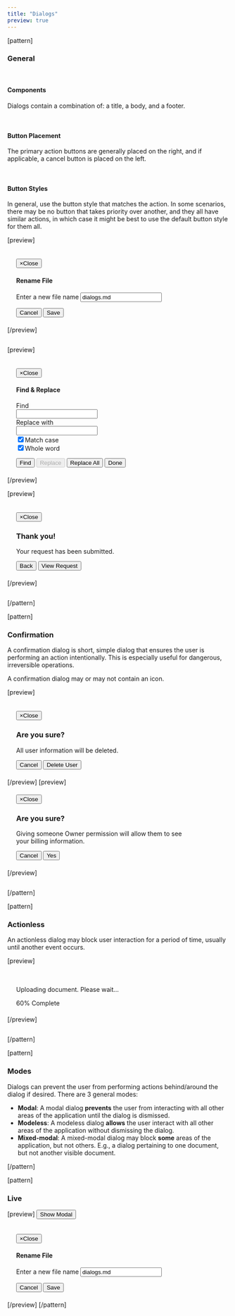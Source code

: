 ```yaml
---
title: "Dialogs"
preview: true
---
```


[pattern]
### General

&nbsp;

#### Components
Dialogs contain a combination of: a title, a body, and a footer. 

&nbsp;

#### Button Placement
The primary action buttons are generally placed on the right, and if applicable, a cancel button is placed on the left. 

&nbsp;

#### Button Styles
In general, use the button style that matches the action. In some scenarios, there may be no button that takes priority over another, and they all have similar actions, in which case it might be best to use the default button style for them all.

[preview]
<div class="modal fade in" style="display: block; position: relative; z-index: inherit;">
  <div class="modal-dialog" style="width: 400px; max-width: 100%; padding: 20px;">
    <div class="modal-content">
      <div class="modal-header">
        <button type="button" class="close" data-dismiss="modal"><span aria-hidden="true">&times;</span><span class="sr-only">Close</span></button>
        <h4 class="modal-title">Rename File</h4>
      </div>
      <div class="modal-body">
          <form role="form" class="">
            <div class="form-group">
                <label for="tb12" class="control-label">Enter a new file name</label>
                <input type="text" class="form-control" id="tb12" value="dialogs.md">
            </div>
        </form>
      </div>
      <div class="modal-footer">
        <button type="button" class="pull-left btn btn-default" data-dismiss="modal">Cancel</button>
        <button type="button" class="btn btn-primary">Save</button>
      </div>
    </div>
  </div>
</div>
[/preview]

```html

```

[preview]
<div class="modal fade in" style="display: block; position: relative; z-index: inherit;">
  <div class="modal-dialog" style="width: 600px; max-width: 100%; padding: 20px;">
    <div class="modal-content">
      <div class="modal-header">
        <button type="button" class="close" data-dismiss="modal"><span aria-hidden="true">&times;</span><span class="sr-only">Close</span></button>
        <h4 class="modal-title">Find & Replace</h4>
      </div>
      <div class="modal-body">
          <form role="form" class="form-horizontal">
            <div class="form-group">
                <label for="tb14" class="col-sm-4 control-label">Find</label>
                <div class="col-sm-8">
                    <input type="text" class="form-control" id="tb14">
                </div>
            </div>
            <div class="form-group">
                <label for="tb13" class="col-sm-4 control-label">Replace with</label>
                <div class="col-sm-8">
                    <input type="text" class="form-control" id="tb13">
                </div>
            </div>
            <div class="form-group">
                <div class="col-sm-offset-4 col-sm-8">
                    <div class="checkbox">
                        <label><input type="checkbox" name="optionsCheckboxes" id="optionsCheckboxes1" value="option1" checked>Match case</label>
                    </div>
                    <div class="checkbox">
                        <label><input type="checkbox" name="optionsCheckboxes" id="optionsCheckboxes2" value="option2" checked>Whole word</label>
                    </div>
                </div>
            </div>
        </form>
      </div>
      <div class="modal-footer">
        <button type="button" class="btn btn-default" data-dismiss="modal">Find</button>
        <button type="button" class="btn btn-default" data-dismiss="modal" disabled>Replace</button>
        <button type="button" class="btn btn-default" data-dismiss="modal">Replace All</button>
        <button type="button" class="btn btn-default" data-dismiss="modal">Done</button>
      </div>
    </div>
  </div>
</div>
[/preview]

[preview]
<div class="modal fade in" style="display: block; position: relative; z-index: inherit;">
  <div class="modal-dialog" style="width: 400px; max-width: 100%; padding: 20px;">
    <div class="modal-content">
      <div class="modal-body">
        <button type="button" class="close" data-dismiss="modal"><span aria-hidden="true">&times;</span><span class="sr-only">Close</span></button>
        <h3 class="text-success">Thank you!</h3>
        <p>Your request has been submitted.</p>
      </div>
      <div class="modal-footer">
        <button type="button" class="pull-left btn btn-default">Back</button>
        <button type="button" class="btn btn-success">View Request</button>
      </div>
    </div>
  </div>
</div>
[/preview]

```html

```
[/pattern]

[pattern]
### Confirmation

A confirmation dialog is short, simple dialog that ensures the user is performing an action intentionally. This is especially useful for dangerous, irreversible operations.

A confirmation dialog may or may not contain an icon.

[preview]
<div class="modal fade in" style="display: block; position: relative; z-index: inherit;">
  <div class="modal-dialog" style="width: 400px; max-width: 100%; padding: 20px;">
    <div class="modal-content">
      <div class="modal-body">
        <button type="button" class="close" data-dismiss="modal"><span aria-hidden="true">&times;</span><span class="sr-only">Close</span></button>
        <h3 class="text-danger">Are you sure?</h3>
        <p>All user information will be deleted.</p>
      </div>
      <div class="modal-footer">
        <button type="button" class="pull-left btn btn-default" data-dismiss="modal">Cancel</button>
        <button type="button" class="btn btn-danger">Delete User</button>
      </div>
    </div>
  </div>
</div>
[/preview]
[preview]
<div class="modal fade in" style="display: block; position: relative; z-index: inherit;">
  <div class="modal-dialog" style="width: 400px; max-width: 100%; padding: 20px;">
    <div class="modal-content">
      <div class="modal-body">
        <button type="button" class="close" data-dismiss="modal"><span aria-hidden="true">&times;</span><span class="sr-only">Close</span></button>
        <h3 class="text-warning">Are you sure?</h3>
        <p>Giving someone Owner permission will allow them to see your billing information.</p>
      </div>
      <div class="modal-footer">
        <button type="button" class="pull-left btn btn-default">Cancel</button>
        <button type="button" class="btn btn-warning">Yes</button>
      </div>
    </div>
  </div>
</div>
[/preview]

```html

```

[/pattern]

[pattern]
### Actionless

An actionless dialog may block user interaction for a period of time, usually until another event occurs.

[preview]
<div class="modal fade in" style="display: block; position: relative; z-index: inherit;">
  <div class="modal-dialog" style="width: 400px; max-width: 100%; padding: 20px;">
    <div class="modal-content modal-center">
      <div class="modal-body">
          <p>Uploading document. Please wait...</p>
        <div class="progress" style="margin-bottom: 0;">
          <div class="progress-bar progress-bar-striped" role="progressbar" aria-valuenow="60" aria-valuemin="0" aria-valuemax="100" style="width: 60%;">
            <span class="sr-only">60% Complete</span>
          </div>
        </div>
      </div>
    </div>
  </div>
</div>
[/preview]

```html

```
[/pattern]

[pattern]
### Modes
Dialogs can prevent the user from performing actions behind/around the dialog if desired. There are 3 general modes:

- __Modal__: A modal dialog __prevents__ the user from interacting with all other areas of the application until the dialog is dismissed.
- __Modeless__: A modeless dialog __allows__ the user interact with all other areas of the application without dismissing the dialog. 
- __Mixed-modal__: A mixed-modal dialog may block __some__ areas of the application, but not others. E.g., a dialog pertaining to one document, but not another visible document.

[/pattern]

[pattern]
### Live
[preview]
<button class="btn btn-default" data-toggle="modal" data-target="#myModal">
  Show Modal
</button>
<div class="modal fade" id="myModal">
  <div class="modal-dialog" style="width: 400px; max-width: 100%; padding: 20px;">
    <div class="modal-content">
      <div class="modal-header">
        <button type="button" class="close" data-dismiss="modal"><span aria-hidden="true">×</span><span class="sr-only">Close</span></button>
        <h4 class="modal-title">Rename File</h4>
      </div>
      <div class="modal-body">
          <form role="form" class="">
            <div class="form-group">
                <label for="tb12" class="control-label">Enter a new file name</label>
                <input type="text" class="form-control" id="tb12" value="dialogs.md">
            </div>
        </form>
      </div>
      <div class="modal-footer">
        <button type="button" class="pull-left btn btn-default" data-dismiss="modal">Cancel</button>
        <button type="button" class="btn btn-primary">Save</button>
      </div>
    </div>
  </div>
</div>
[/preview]
[/pattern]

